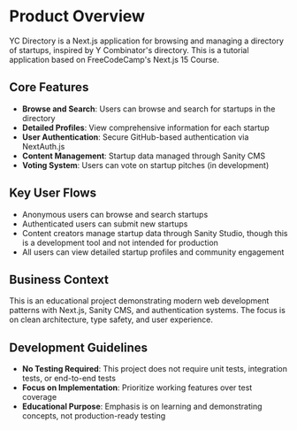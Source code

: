 # Product Overview

YC Directory is a Next.js application for browsing and managing a directory of startups, inspired by Y Combinator's directory. This is a tutorial application based on FreeCodeCamp's Next.js 15 Course.

## Core Features

- **Browse and Search**: Users can browse and search for startups in the directory
- **Detailed Profiles**: View comprehensive information for each startup
- **User Authentication**: Secure GitHub-based authentication via NextAuth.js
- **Content Management**: Startup data managed through Sanity CMS
- **Voting System**: Users can vote on startup pitches (in development)

## Key User Flows

- Anonymous users can browse and search startups
- Authenticated users can submit new startups
- Content creators manage startup data through Sanity Studio, though this is a development tool and not intended for production
- All users can view detailed startup profiles and community engagement

## Business Context

This is an educational project demonstrating modern web development patterns with Next.js, Sanity CMS, and authentication systems. The focus is on clean architecture, type safety, and user experience.

## Development Guidelines

- **No Testing Required**: This project does not require unit tests, integration tests, or end-to-end tests
- **Focus on Implementation**: Prioritize working features over test coverage
- **Educational Purpose**: Emphasis is on learning and demonstrating concepts, not production-ready testing